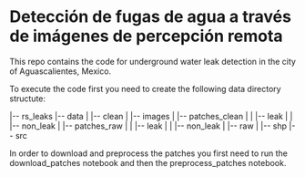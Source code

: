# Detección de fugas de agua a través de imágenes de percepción remota

This repo contains the code for underground water leak detection in the city of Aguascalientes, Mexico.

To execute the code first you need to create the following data directory structute:

|-- rs_leaks
    |-- data
    |   |-- clean
    |   |-- images
    |   |-- patches_clean
    |   |   |-- leak
    |   |   |-- non_leak
    |   |-- patches_raw
    |   |   |-- leak
    |   |   |-- non_leak
    |   |-- raw
    |   |-- shp
    |-- src

In order to download and preprocess the patches you first need to run the download_patches notebook and then the preprocess_patches notebook.
